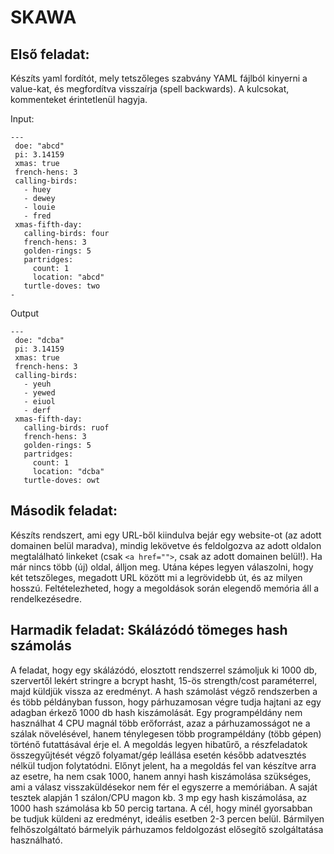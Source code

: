 # SKAWA

## Első feladat:
Készíts yaml fordítót, mely tetszőleges szabvány YAML fájlból kinyerni a value-kat, és megfordítva visszaírja (spell backwards). 
A kulcsokat, kommenteket érintetlenül hagyja.

Input:
```
---
 doe: "abcd"
 pi: 3.14159
 xmas: true
 french-hens: 3
 calling-birds:
   - huey
   - dewey
   - louie
   - fred
 xmas-fifth-day:
   calling-birds: four
   french-hens: 3
   golden-rings: 5
   partridges:
     count: 1
     location: "abcd"
   turtle-doves: two
- 
```

Output
```
---
 doe: "dcba"
 pi: 3.14159
 xmas: true
 french-hens: 3
 calling-birds:
   - yeuh
   - yewed
   - eiuol
   - derf
 xmas-fifth-day:
   calling-birds: ruof
   french-hens: 3
   golden-rings: 5
   partridges:
     count: 1
     location: "dcba"
   turtle-doves: owt
```

## Második feladat:
Készíts rendszert, ami egy URL-ből kiindulva bejár egy website-ot (az adott domainen belül maradva), 
mindig lekövetve és feldolgozva az adott oldalon  megtalálható linkeket (csak ```<a href="">```, csak az adott domainen belül!). 
Ha már nincs több (új) oldal, álljon meg. Utána képes legyen válaszolni, hogy két tetszőleges, megadott URL között mi a legrövidebb út, 
és az milyen hosszú. Feltételezheted, hogy  a megoldások során elegendő memória áll a rendelkezésedre.

## Harmadik feladat: Skálázódó tömeges hash számolás
A feladat, hogy egy skálázódó, elosztott rendszerrel számoljuk ki 1000 db, szervertől lekért stringre a bcrypt hasht, 15-ös strength/cost paraméterrel, 
majd küldjük vissza az eredményt. A hash számolást végző rendszerben a és több példányban fusson, 
hogy párhuzamosan végre tudja hajtani az egy adagban érkező 1000 db hash kiszámolását. Egy programpéldány nem használhat 4 CPU magnál több erőforrást, 
azaz a párhuzamosságot ne a szálak növelésével, hanem ténylegesen több programpéldány (több gépen) történő futattásával érje el.
A megoldás legyen hibatűrő, a részfeladatok összegyűjtését végző folyamat/gép leállása esetén később adatvesztés nélkül tudjon folytatódni.
Előnyt jelent, ha a megoldás fel van készítve arra az esetre, ha nem csak 1000, hanem annyi hash kiszámolása szükséges, 
ami a válasz visszaküldésekor nem fér el egyszerre a memóriában. A saját tesztek alapján 1 szálon/CPU magon kb. 3 mp egy hash kiszámolása, 
az 1000 hash számolása kb 50 percig tartana. A cél, hogy minél gyorsabban be tudjuk küldeni az eredményt, ideális esetben 2-3 percen belül.
Bármilyen felhőszolgáltató bármelyik párhuzamos feldolgozást elősegítő szolgáltatása használható.


